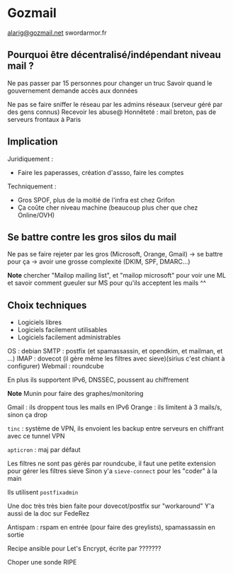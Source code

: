 Gozmail
=======

alarig@gozmail.net
swordarmor.fr

## Pourquoi être décentralisé/indépendant niveau mail ?

Ne pas passer par 15 personnes pour changer un truc
Savoir quand le gouvernement demande accès aux données

Ne pas se faire sniffer le réseau par les admins réseaux (serveur géré par des gens connus)
Recevoir les abuse@
Honnêteté : mail breton, pas de serveurs frontaux à Paris

## Implication

Juridiquement :
  - Faire les paperasses, création d'assso, faire les comptes

Techniquement :

  - Gros SPOF, plus de la moitié de l'infra est chez Grifon
  - Ça coûte cher niveau machine (beaucoup plus cher que chez Online/OVH)

## Se battre contre les gros silos du mail

Ne pas se faire rejeter par les gros (Microsoft, Orange, Gmail) -> se battre pour ça -> avoir une grosse complexité (DKIM, SPF, DMARC...)

**Note** chercher "Mailop mailing list", et "mailop microsoft" pour voir une ML et savoir comment gueuler sur MS pour qu'ils acceptent les mails ^^

## Choix techniques

  - Logiciels libres
  - Logiciels facilement utilisables
  - Logiciels facilement administrables

OS : debian
SMTP : postfix (et spamassassin, et opendkim, et mailman, et ...)
IMAP : dovecot (il gère même les filtres avec sieve)(sirius c'est chiant à configurer)
Webmail : roundcube

En plus ils supportent IPv6, DNSSEC, poussent au chiffrement

**Note** Munin pour faire des graphes/monitoring


Gmail : ils droppent tous les mails en IPv6
Orange : ils limitent à 3 mails/s, sinon ça drop

`tinc` : système de VPN, ils envoient les backup entre serveurs en chiffrant avec ce tunnel VPN

`apticron` : maj par défaut

Les filtres ne sont pas gérés par roundcube, il faut une petite extension pour gérer les filtres sieve
Sinon y'a `sieve-connect` pour les "coder" à la main

Ils utilisent `postfixadmin`

Une doc très très bien faite pour dovecot/postfix sur "workaround"
Y'a aussi de la doc sur FedeRez

Antispam : rspam en entrée (pour faire des greylists), spamassassin en sortie


Recipe ansible pour Let's Encrypt, écrite par ???????

Choper une sonde RIPE


